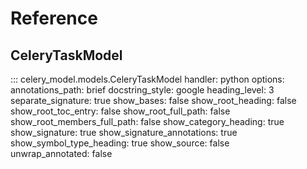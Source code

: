 # Reference

## CeleryTaskModel

::: celery_model.models.CeleryTaskModel
    handler: python
    options:
        annotations_path: brief
        docstring_style: google
        heading_level: 3
        separate_signature: true
        show_bases: false
        show_root_heading: false
        show_root_toc_entry: false
        show_root_full_path: false
        show_root_members_full_path: false
        show_category_heading: true
        show_signature: true
        show_signature_annotations: true
        show_symbol_type_heading: true
        show_source: false  
        unwrap_annotated: false
